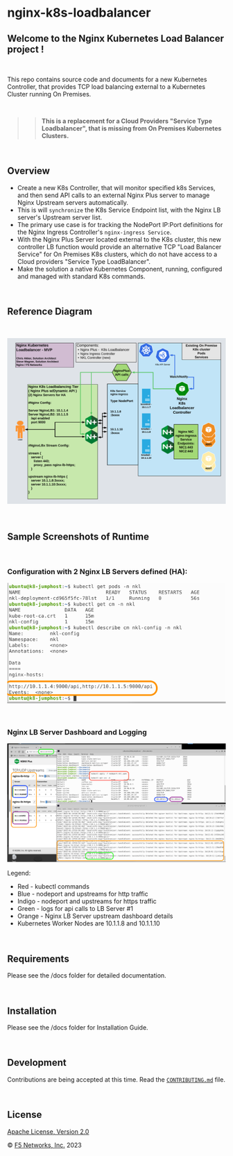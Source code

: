 # nginx-k8s-loadbalancer

## Welcome to the Nginx Kubernetes Load Balancer project !

<br/>

This repo contains source code and documents for a new Kubernetes Controller, that provides TCP load balancing external to a Kubernetes Cluster running On Premises.  

<br/>

>>**This is a replacement for a Cloud Providers "Service Type Loadbalancer", that is missing from On Premises Kubernetes Clusters.**

<br/>

## Overview

- Create a new K8s Controller, that will monitor specified k8s Services, and then send API calls to an external Nginx Plus server to manage Nginx Upstream servers automatically.  
- This is will `synchronize` the K8s Service Endpoint list, with the Nginx LB server's Upstream server list.  
- The primary use case is for tracking the NodePort IP:Port definitions for the Nginx Ingress Controller's `nginx-ingress Service`.  
- With the Nginx Plus Server located external to the K8s cluster, this new controller LB function would provide an alternative TCP "Load Balancer Service" for On Premises K8s clusters, which do not have access to a Cloud providers "Service Type LoadBalancer".
- Make the solution a native Kubernetes Component, running, configured and managed with standard K8s commands.

<br/>

## Reference Diagram

<br/>

![NGINX LB Server](docs/media/nginxlb-nklv2.png)

<br/>

## Sample Screenshots of Runtime

<br/>

### Configuration with 2 Nginx LB Servers defined (HA):

![NGINX LB ConfigMap](docs/media/nkl-pod-configmap.png)

<br/>

### Nginx LB Server Dashboard and Logging

![NGINX LB Create Nodeport](docs/media/nkl-create-nodeport.png)

Legend:
- Red - kubectl commands
- Blue - nodeport and upstreams for http traffic
- Indigo - nodeport and upstreams for https traffic
- Green - logs for api calls to LB Server #1
- Orange - Nginx LB Server upstream dashboard details
- Kubernetes Worker Nodes are 10.1.1.8 and 10.1.1.10

<br/>

## Requirements

Please see the /docs folder for detailed documentation.

<br/>

## Installation

Please see the /docs folder for Installation Guide.

<br/>

## Development

Contributions are being accepted at this time.
Read the [`CONTRIBUTING.md`](https://github.com/nginxinc/nginx-k8s-loadbalancer/blob/main/CONTRIBUTING.md) file.

<br/>

## License

[Apache License, Version 2.0](https://github.com/nginxinc/nginx-k8s-loadbalancer/blob/main/LICENSE)

&copy; [F5 Networks, Inc.](https://www.f5.com/) 2023
